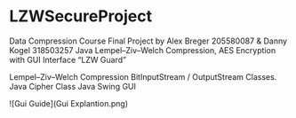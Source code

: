 # LZWSecureProject

Data Compression Course Final Project by Alex Breger 205580087 & Danny Kogel 318503257
Java Lempel–Ziv–Welch Compression, AES Encryption with GUI Interface 
“LZW Guard”

Lempel–Ziv–Welch Compression
BitInputStream / OutputStream Classes.
Java Cipher Class
Java Swing GUI

![Gui Guide](Gui Explantion.png)
